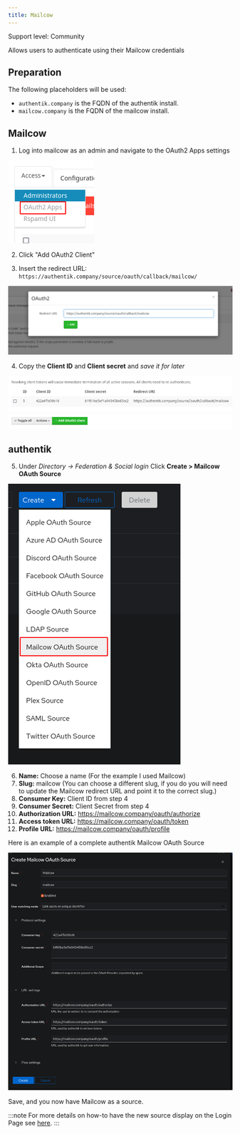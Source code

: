 ```yaml
---
title: Mailcow
---
```


<span class="badge badge--secondary">Support level: Community</span>

Allows users to authenticate using their Mailcow credentials

## Preparation

The following placeholders will be used:

-   `authentik.company` is the FQDN of the authentik install.
-   `mailcow.company` is the FQDN of the mailcow install.

## Mailcow

1. Log into mailcow as an admin and navigate to the OAuth2 Apps settings

![OAuth2 Apps menu](./mailcow1.png)

2. Click "Add OAuth2 Client"

3. Insert the redirect URL: `https://authentik.company/source/oauth/callback/mailcow/`

![Add OAuth2 CLient](./mailcow2.png)

4. Copy the **Client ID** and **Client secret** and _save it for later_

![ClientID and Secret](./mailcow3.png)

## authentik

5. Under _Directory -> Federation & Social login_ Click **Create > Mailcow OAuth Source**

![Mailcow OAuth Source](./mailcow4.png)

6. **Name:** Choose a name (For the example I used Mailcow)
7. **Slug:** mailcow (You can choose a different slug, if you do you will need to update the Mailcow redirect URL and point it to the correct slug.)
8. **Consumer Key:** Client ID from step 4
9. **Consumer Secret:** Client Secret from step 4
10. **Authorization URL:** https://mailcow.company/oauth/authorize
11. **Access token URL:** https://mailcow.company/oauth/token
12. **Profile URL:** https://mailcow.company/oauth/profile

Here is an example of a complete authentik Mailcow OAuth Source

![](./mailcow5.png)

Save, and you now have Mailcow as a source.

:::note
For more details on how-to have the new source display on the Login Page see [here](../index.md#add-sources-to-default-login-page).
:::
